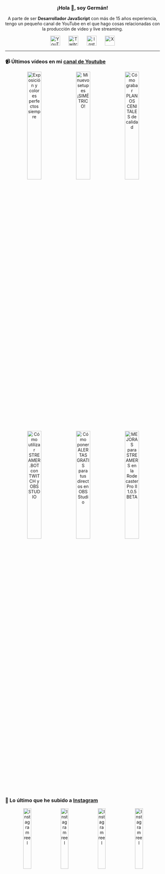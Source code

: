 <p align="center" width="300">
  <h3 align="center">¡Hola 👋, soy Germán!</h3>
</p>

<p align="center">A parte de ser <strong>Desarrollador JavaScript</strong> con más de 15 años experiencia, tengo un pequeño canal de YouTube en el que hago cosas relacionadas con la producción de video y live streaming.</p>

<p align="center">
  <a href="https://youtube.com/@germix" target="blank"><img src="https://cdn.simpleicons.org/youtube/FF0000" alt="YouTube" title="YouTube" width="32px" /></a>
  &#8287;&#8287;&#8287;&#8287;&#8287;
  <a href="https://twitch.tv/germix_tv" target="blank"><img src="https://cdn.simpleicons.org/twitch/9146FF" alt="Twitch" title="Twitch" width="32px" /></a>
  &#8287;&#8287;&#8287;&#8287;&#8287;
  <a href="https://instagram.com/germix_tv" target="blank"><img src="https://cdn.simpleicons.org/instagram/E4405F" alt="Instagram" title="Instagram" width="32px" /></a>
  &#8287;&#8287;&#8287;&#8287;&#8287;
  <a href="https://x.com/germix_tv" target="blank"><img src="https://cdn.simpleicons.org/x/000000" alt="X" title="X" width="32px" />
  </a>
</p>

<hr />

<p align="center">
  <h3>📹 Últimos vídeos en mi <a href="https://youtube.com/@germix?sub_confirmation=1" target="blank">canal de Youtube</a></h3>
</p>
<p align="center">&#8287;<a href="https://youtu.be/7VGfZ_7lhag" target="blank"><img width="30%" src="https://img.youtube.com/vi/7VGfZ_7lhag/mqdefault.jpg" alt="Exposición y colores perfectos siempre" title="Exposición y colores perfectos siempre" /></a>  &#8287;<a href="https://youtu.be/ibEAW0cBqQA" target="blank"><img width="30%" src="https://img.youtube.com/vi/ibEAW0cBqQA/mqdefault.jpg" alt="Mi nuevo setup es ¡SIMÉTRICO!" title="Mi nuevo setup es ¡SIMÉTRICO!" /></a>  &#8287;<a href="https://youtu.be/2XDhlqEN3cE" target="blank"><img width="30%" src="https://img.youtube.com/vi/2XDhlqEN3cE/mqdefault.jpg" alt="Cómo grabar PLANOS CENITALES de calidad" title="Cómo grabar PLANOS CENITALES de calidad" /></a><br />  &#8287;<a href="https://youtu.be/2AilFoiYnlc" target="blank"><img width="30%" src="https://img.youtube.com/vi/2AilFoiYnlc/mqdefault.jpg" alt="Cómo utilizar STREAMER.BOT con TWITCH y OBS STUDIO" title="Cómo utilizar STREAMER.BOT con TWITCH y OBS STUDIO" /></a>  &#8287;<a href="https://youtu.be/3EUPLZjGjkY" target="blank"><img width="30%" src="https://img.youtube.com/vi/3EUPLZjGjkY/mqdefault.jpg" alt="Cómo poner ALERTAS GRATIS para tus directos en OBS Studio" title="Cómo poner ALERTAS GRATIS para tus directos en OBS Studio" /></a>  &#8287;<a href="https://youtu.be/3mLzME7gODA" target="blank"><img width="30%" src="https://img.youtube.com/vi/3mLzME7gODA/mqdefault.jpg" alt="MEJORAS para STREAMERS en la Rodecaster Pro II 1.0.5 BETA" title="MEJORAS para STREAMERS en la Rodecaster Pro II 1.0.5 BETA" /></a></p>

<p align="center">
  <h3>📸 Lo último que he subido a <a href="https://instagram.com/germix_tv" target="blank">Instagram</a></h3>
</p>
<p align="center">&#8287;<a href='https://instagram.com/p/DGRLqbPNTi6' target='_blank'><img width='22.5%' src='https://scontent-ams2-1.cdninstagram.com/v/t51.2885-15/480085588_1798532250904427_7583188367497271444_n.jpg?stp=dst-jpg_e15_p360x360_tt6&efg=eyJ2ZW5jb2RlX3RhZyI6ImltYWdlX3VybGdlbi42NDB4MTEzNi5zZHIuZjcxODc4Lm5mcmFtZV9jb3Zlcl9mcmFtZSJ9&_nc_ht=scontent-ams2-1.cdninstagram.com&_nc_cat=111&_nc_oc=Q6cZ2AEvtvJ8hs0ILuCNszVxqOgdgfPd_cmQDIdX53x-1r_DVrSW90XtktX8hSPuQMEnkY0&_nc_ohc=XDSeLQwLzDMQ7kNvgHjQrpe&_nc_gid=34f3cabca0c64cc5871eaabe1c7a6088&edm=ACHbZRIBAAAA&ccb=7-5&ig_cache_key=MzU3MTY4NzI3MzQ1NzMzNDQ1OA%3D%3D.3-ccb7-5&oh=00_AYD9afF-9MuE2pIJsHE0FVEoitub25-2jumF1F8eD5isww&oe=67C032C6&_nc_sid=c024bc' alt='Instagram reel' /></a>  &#8287;<a href='https://instagram.com/p/DF2woNoNM0d' target='_blank'><img width='22.5%' src='https://scontent-ams4-1.cdninstagram.com/v/t51.29350-15/476906307_943261027786873_104413180746993602_n.jpg?stp=dst-jpg_e15_p360x360_tt6&efg=eyJ2ZW5jb2RlX3RhZyI6ImltYWdlX3VybGdlbi42NDB4MTEzNi5zZHIuZjI5MzUwLmRlZmF1bHRfY292ZXJfZnJhbWUifQ&_nc_ht=scontent-ams4-1.cdninstagram.com&_nc_cat=101&_nc_oc=Q6cZ2AEvtvJ8hs0ILuCNszVxqOgdgfPd_cmQDIdX53x-1r_DVrSW90XtktX8hSPuQMEnkY0&_nc_ohc=CJPFYm4RiWsQ7kNvgHaox0J&_nc_gid=34f3cabca0c64cc5871eaabe1c7a6088&edm=ACHbZRIBAAAA&ccb=7-5&ig_cache_key=MzU2NDI1MDAyNDc1NTEyMTQzNw%3D%3D.3-ccb7-5&oh=00_AYD8StnIME6VcRInBALJgxhJ4zR51nsg4WsVnOIKKravww&oe=67C038A1&_nc_sid=c024bc' alt='Instagram reel' /></a>  &#8287;<a href='https://instagram.com/p/DFqv6z-Natu' target='_blank'><img width='22.5%' src='https://scontent-ams2-1.cdninstagram.com/v/t51.29350-15/476404863_1412663443451656_318175664708066115_n.jpg?stp=dst-jpg_e15_p360x360_tt6&efg=eyJ2ZW5jb2RlX3RhZyI6ImltYWdlX3VybGdlbi4xMDgweDE5MjAuc2RyLmYyOTM1MC5kZWZhdWx0X2NvdmVyX2ZyYW1lIn0&_nc_ht=scontent-ams2-1.cdninstagram.com&_nc_cat=104&_nc_oc=Q6cZ2AEvtvJ8hs0ILuCNszVxqOgdgfPd_cmQDIdX53x-1r_DVrSW90XtktX8hSPuQMEnkY0&_nc_ohc=YKCoGl8hV7MQ7kNvgEO0-wh&_nc_gid=34f3cabca0c64cc5871eaabe1c7a6088&edm=ACHbZRIBAAAA&ccb=7-5&ig_cache_key=MzU2MDg2OTIwNTExMDAwODY4Ng%3D%3D.3-ccb7-5&oh=00_AYCZ9WTirAk9etaUhauv6zpUPYdk-ISB4i4oa5CyOq5eIA&oe=67C03A53&_nc_sid=c024bc' alt='Instagram reel' /></a>  &#8287;<a href='https://instagram.com/p/DFn4JSqNib0' target='_blank'><img width='22.5%' src='https://scontent-ams4-1.cdninstagram.com/v/t51.2885-15/476167863_18269996893250009_2560404481961267469_n.jpg?stp=dst-jpg_e15_p360x360_tt6&efg=eyJ2ZW5jb2RlX3RhZyI6ImltYWdlX3VybGdlbi43MjB4MTI4MC5zZHIuZjc1NzYxLmRlZmF1bHRfY292ZXJfZnJhbWUifQ&_nc_ht=scontent-ams4-1.cdninstagram.com&_nc_cat=105&_nc_oc=Q6cZ2AEvtvJ8hs0ILuCNszVxqOgdgfPd_cmQDIdX53x-1r_DVrSW90XtktX8hSPuQMEnkY0&_nc_ohc=JW2ezrYAwh8Q7kNvgGlG51Z&_nc_gid=34f3cabca0c64cc5871eaabe1c7a6088&edm=ACHbZRIBAAAA&ccb=7-5&ig_cache_key=MzU2MDA2MDk1OTU3NTEyMzcwMDE4MjY5OTk2ODkwMjUwMDA5.3-ccb7-5&oh=00_AYBPOfI8PZQ6ZhawOx0mGcDBcwf2ciDv82n1HMHvSswd5w&oe=67C04AA5&_nc_sid=c024bc' alt='Instagram reel' /></a></p>
